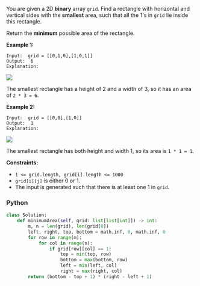 You are given a 2D  **binary**  array  `grid`. Find a rectangle with horizontal and vertical sides with the **smallest**
area, such that all the 1's in  `grid`  lie inside this rectangle.

Return the  **minimum**  possible area of the rectangle.

**Example 1:**

```
Input:  grid = [[0,1,0],[1,0,1]]
Output:  6
Explanation:
```

![](https://assets.leetcode.com/uploads/2024/05/08/examplerect0.png)

The smallest rectangle has a height of 2 and a width of 3, so it has an area of  `2 * 3 = 6`.

**Example 2:**

```
Input:  grid = [[0,0],[1,0]]
Output:  1
Explanation:
```

![](https://assets.leetcode.com/uploads/2024/05/08/examplerect1.png)

The smallest rectangle has both height and width 1, so its area is  `1 * 1 = 1`.

**Constraints:**

- `1 <= grid.length, grid[i].length <= 1000`
- `grid[i][j]`  is either 0 or 1.
- The input is generated such that there is at least one 1 in  `grid`.

### Python

```python
class Solution:
    def minimumArea(self, grid: list[list[int]]) -> int:
        m, n = len(grid), len(grid[0])
        left, right, top, bottom = math.inf, 0, math.inf, 0
        for row in range(m):
            for col in range(n):
                if grid[row][col] == 1:
                    top = min(top, row)
                    bottom = max(bottom, row)
                    left = min(left, col)
                    right = max(right, col)
        return (bottom - top + 1) * (right - left + 1)
```